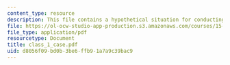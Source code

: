 ```yaml
---
content_type: resource
description: This file contains a hypothetical situation for conducting a class discussion.
file: https://ol-ocw-studio-app-production.s3.amazonaws.com/courses/15-568a-practical-information-technology-management-spring-2005/d8056f09bd0b3be6ffb91a7a9c39bac9_class_1_case.pdf
file_type: application/pdf
resourcetype: Document
title: class_1_case.pdf
uid: d8056f09-bd0b-3be6-ffb9-1a7a9c39bac9
---
```

